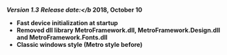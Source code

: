 <b><i>Version 1.3</b></i>
<b><i>Release date:</b</i> 2018, October 10

 * Fast device initialization at startup
 * Removed dll library MetroFramework.dll, MetroFramework.Design.dll and MetroFramework.Fonts.dll
 * Classic windows style (Metro style before)
 
